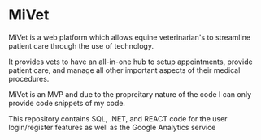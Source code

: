 # MiVet

MiVet is a web platform which allows equine veterinarian's to streamline patient care through the use of technology.

It provides vets to have an all-in-one hub to setup appointments, provide patient care, and manage all other important aspects of their medical procedures.

MiVet is an MVP and due to the propreitary nature of the code I can only provide code snippets of my code. 

This repository contains SQL, .NET, and REACT code for the user login/register features as well as the Google Analytics service
